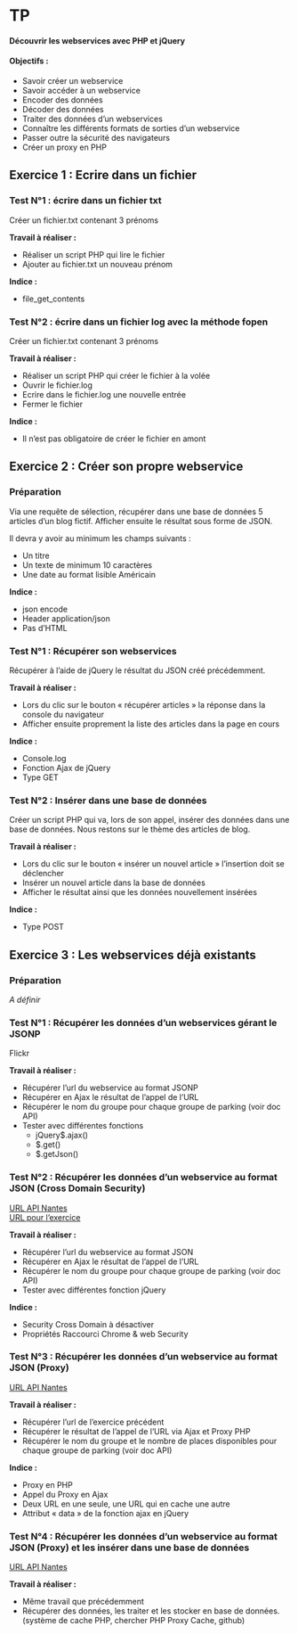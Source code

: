 # TP

#### Découvrir les webservices avec PHP et jQuery  

#### Objectifs :  
+ Savoir créer un webservice
+ Savoir accéder à un webservice
+ Encoder des données
+ Décoder des données
+ Traiter des données d’un webservices
+ Connaître les différents formats de sorties d’un webservice
+ Passer outre la sécurité des navigateurs
+ Créer un proxy en PHP

## Exercice 1 : Ecrire dans un fichier  
### Test N°1 : écrire dans un fichier txt 

Créer un fichier.txt contenant 3 prénoms  

**Travail à réaliser :**
+ Réaliser un script PHP qui lire le fichier  
+ Ajouter au fichier.txt un nouveau prénom  


**Indice :**
+ file_get_contents  

### Test N°2 : écrire dans un fichier log avec la méthode fopen
Créer un fichier.txt contenant 3 prénoms  

**Travail à réaliser :**
+ Réaliser un script PHP qui créer le fichier à la volée  
+ Ouvrir le fichier.log  
+ Ecrire dans le fichier.log une nouvelle entrée  
+ Fermer le fichier  



**Indice :**  
+ Il n’est pas obligatoire de créer le fichier en amont  

## Exercice 2 : Créer son propre webservice  
### Préparation  
Via une requête de sélection, récupérer dans une base de données 5 articles d’un blog fictif. Afficher ensuite le résultat sous forme de JSON.  

Il devra y avoir au minimum les champs suivants :  

+ Un titre  
+ Un texte de minimum 10 caractères  
+ Une date au format lisible Américain  

**Indice :**
+ json encode  
+ Header application/json  
+ Pas d’HTML  

### Test N°1 : Récupérer son webservices
Récupérer à l’aide de jQuery le résultat du JSON créé précédemment.  

**Travail à réaliser :**
+ Lors du clic sur le bouton « récupérer articles » la réponse dans la console du navigateur  
+ Afficher ensuite proprement la liste des articles dans la page en cours

**Indice :**
+ Console.log  
+ Fonction Ajax de jQuery  
+ Type GET  

### Test N°2 : Insérer dans une base de données  
Créer un script PHP qui va, lors de son appel, insérer des données dans une base de données. Nous restons sur le thème des articles de blog.   

**Travail à réaliser :**
+ Lors du clic sur le bouton « insérer un nouvel article » l’insertion doit se déclencher  
+ Insérer un nouvel article dans la base de données  
+ Afficher le résultat ainsi que les données nouvellement insérées  

**Indice :**
+ Type POST  

## Exercice 3 : Les webservices déjà existants
### Préparation

*A définir*

### Test N°1 : Récupérer les données d’un webservices gérant le JSONP  
Flickr  

**Travail à réaliser :**
+ Récupérer l’url du webservice au format JSONP
+ Récupérer en Ajax le résultat de l’appel de l’URL  
+ Récupérer le nom du groupe pour chaque groupe de parking (voir doc API)  
+ Tester avec différentes fonctions  
    + jQuery$.ajax()  
    + $.get()  
    + $.getJson()  

### Test N°2 : Récupérer les données d’un webservice au format JSON (Cross Domain Security)  

[URL API Nantes](http://data.nantes.fr/donnees/choix-des-formats/)  
[URL pour l’exercice](http://data.nantes.fr/donnees/fonctionnement-de-lapi/getdisponibiliteparkingspublics/)  

**Travail à réaliser :**
+ Récupérer l’url du webservice au format JSON
+ Récupérer en Ajax le résultat de l’appel de l’URL 
+ Récupérer le nom du groupe pour chaque groupe de parking (voir doc API)
+ Tester avec différentes fonction jQuery

**Indice :**
+ Security Cross Domain à désactiver
+ Propriétés Raccourci Chrome & web Security  

### Test N°3 : Récupérer les données d’un webservice au format JSON (Proxy)  
[URL API Nantes](http://data.nantes.fr/donnees/choix-des-formats/)

**Travail à réaliser :**
+ Récupérer l’url de l’exercice précédent
+ Récupérer le résultat de l’appel de l’URL via Ajax et Proxy PHP
+ Récupérer le nom du groupe et le nombre de places disponibles pour chaque groupe de parking (voir doc API)

**Indice :**
+ Proxy en PHP
+ Appel du Proxy en Ajax
+ Deux URL en une seule, une URL qui en cache une autre
+ Attribut « data » de la fonction ajax en jQuery

### Test N°4 : Récupérer les données d’un webservice au format JSON (Proxy) et les insérer dans une base de données
[URL API Nantes](http://data.nantes.fr/donnees/choix-des-formats/)  

**Travail à réaliser :**
+ Même travail que précédemment
+ Récupérer des données, les traiter et les stocker en base de données. (système de cache PHP, chercher PHP Proxy Cache, github)
